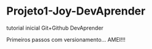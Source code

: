 # Projeto1-Joy-DevAprender
tutorial inicial Git+Github DevAprender

Primeiros passos com versionamento... AMEI!!!
